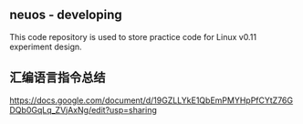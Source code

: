 ## neuos - developing
This code repository is used to store practice code for Linux v0.11 experiment design.

## 汇编语言指令总结
https://docs.google.com/document/d/19GZLLYkE1QbEmPMYHpPfCYtZ76GDQb0GqLq_ZVjAxNg/edit?usp=sharing
